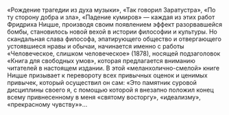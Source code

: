 <!--2017-01-04 13:49:30-->
«Рождение трагедии из духа музыки», «Так говорил Заратустра», «По ту сторону добра и зла», «Падение кумиров» — каждая из этих работ Фридриха Ницше, производя своим появлением эффект разорвавшейся бомбы, становилось новой вехой в истории философии и культуры. Но скандальная слава философа, эпатирующего общество и отвергающего устоявшиеся нравы и обычаи, начинается именно с работы «Человеческое, слишком человеческое» (1878), носящей подзаголовок «Книга для свободных умов», которая предлагается вниманию читателей в настоящем издании. В этой «меланхолично-смелой» книге Ницше призывает к перевороту всех привычных оценок и ценимых привычек, который осуществил он сам: «Это памятник суровой дисциплины своего я, с помощью которой я внезапно положил конец всему привнесенному в меня «святому восторгу», «идеализму», «прекрасному чувству»»…